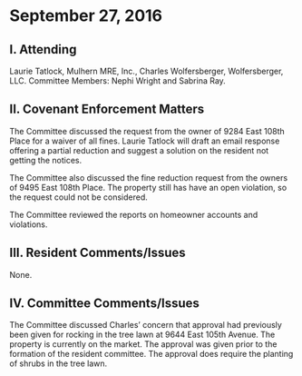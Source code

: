 <!---
title: September 27, 2016 Minutes
layout: minutes.html
collection: minutes
date: 2016-09-27
draft: false
--->
# September 27, 2016

## I. Attending
Laurie Tatlock, Mulhern MRE, Inc., Charles Wolfersberger, Wolfersberger, LLC.  Committee Members: Nephi Wright and Sabrina Ray.

## II. Covenant Enforcement Matters
The Committee discussed the request from the owner of 9284 East 108th Place for a waiver of all fines.  Laurie Tatlock will draft an email response offering a partial reduction and suggest a solution on the resident not getting the notices.  

The Committee also discussed the fine reduction request from the owners of 9495 East 108th Place.  The property still has have an open violation, so the request could not be considered.

The Committee reviewed the reports on homeowner accounts and violations.   

## III. Resident Comments/Issues
None.

## IV. Committee Comments/Issues
The Committee discussed Charles’ concern that approval had previously been given for rocking in the tree lawn at 9644 East 105th Avenue.  The property is currently on the market.  The approval was given prior to the formation of the resident committee.  The approval does require the planting of shrubs in the tree lawn.
